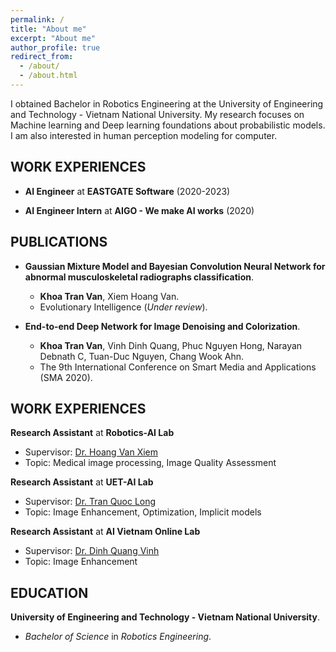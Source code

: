```yaml
---
permalink: /
title: "About me"
excerpt: "About me"
author_profile: true
redirect_from: 
  - /about/
  - /about.html
---
```


I obtained Bachelor in Robotics Engineering at the University of Engineering and Technology - Vietnam National
University. My research focuses on Machine learning and Deep learning foundations about probabilistic models. I am also interested in human perception modeling for computer.

## WORK EXPERIENCES

* **AI Engineer** at **EASTGATE Software** (2020-2023)

* **AI Engineer Intern** at **AIGO - We make AI works** (2020)

## PUBLICATIONS

* **Gaussian Mixture Model and Bayesian Convolution Neural Network for abnormal musculoskeletal radiographs classification**.
  * **Khoa Tran Van**, Xiem Hoang Van.
  * Evolutionary Intelligence (*Under review*).

* **End-to-end Deep Network for Image Denoising and Colorization**.
  * **Khoa Tran Van**, Vinh Dinh Quang, Phuc Nguyen Hong, Narayan Debnath C, Tuan-Duc Nguyen, Chang Wook Ahn.
  * The 9th International Conference on Smart Media and Applications (SMA 2020).

## WORK EXPERIENCES

**Research Assistant** at **Robotics-AI Lab**
* Supervisor: [Dr. Hoang Van Xiem](https://scholar.google.com/citations?user=D9cu8KIAAAAJ&hl=en)
* Topic: Medical image processing, Image Quality Assessment

**Research Assistant** at **UET-AI Lab**
* Supervisor: [Dr. Tran Quoc Long](https://scholar.google.com.vn/citations?user=xnnOvh4AAAAJ&hl=en)
* Topic: Image Enhancement, Optimization, Implicit models

**Research Assistant** at **AI Vietnam Online Lab**
* Supervisor: [Dr. Dinh Quang Vinh](https://ieeexplore.ieee.org/author/38542826300)
* Topic: Image Enhancement

## EDUCATION
**University of Engineering and Technology - Vietnam National University**.
* *Bachelor of Science* in *Robotics Engineering*.
